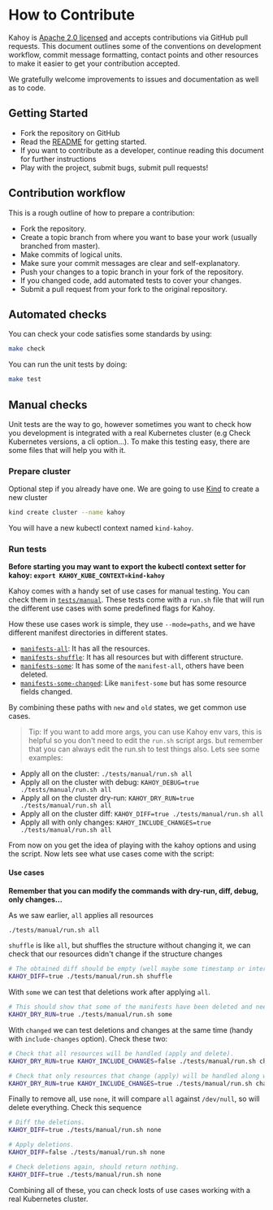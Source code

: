 # How to Contribute

Kahoy is [Apache 2.0 licensed](LICENSE) and accepts contributions via GitHub
pull requests. This document outlines some of the conventions on development
workflow, commit message formatting, contact points and other resources to make
it easier to get your contribution accepted.

We gratefully welcome improvements to issues and documentation as well as to code.

## Getting Started

- Fork the repository on GitHub
- Read the [README](README.md#key-getting-started) for getting started.
- If you want to contribute as a developer, continue reading this document for further instructions
- Play with the project, submit bugs, submit pull requests!

## Contribution workflow

This is a rough outline of how to prepare a contribution:

- Fork the repository.
- Create a topic branch from where you want to base your work (usually branched from master).
- Make commits of logical units.
- Make sure your commit messages are clear and self-explanatory.
- Push your changes to a topic branch in your fork of the repository.
- If you changed code, add automated tests to cover your changes.
- Submit a pull request from your fork to the original repository.

## Automated checks

You can check your code satisfies some standards by using:

```bash
make check
```

You can run the unit tests by doing:

```bash
make test
```

## Manual checks

Unit tests are the way to go, however sometimes you want to check how you development is integrated with a real Kubernetes cluster (e.g Check Kubernetes versions, a cli option...). To make this testing easy, there are some files that will help you with it.

### Prepare cluster

Optional step if you already have one. We are going to use [Kind] to create a new cluster

```bash
kind create cluster --name kahoy
```

You will have a new kubectl context named `kind-kahoy`.

### Run tests

**Before starting you may want to export the kubectl context setter for kahoy: `export KAHOY_KUBE_CONTEXT=kind-kahoy`**

Kahoy comes with a handy set of use cases for manual testing. You can check them in [`tests/manual`][manual-tests]. These tests come with a `run.sh` file that will run the different use cases with some predefined flags for Kahoy.

How these use cases work is simple, they use `--mode=paths`, and we have different manifest directories in different states.

- [`manifests-all`][manifests-all]: It has all the resources.
- [`manifests-shuffle`][manifests-shuffle]: It has all resources but with different structure.
- [`manifests-some`][manifests-some]: It has some of the `manifest-all`, others have been deleted.
- [`manifests-some-changed`][manifests-some-changed]: Like `manifest-some` but has some resource fields changed.

By combining these paths with `new` and `old` states, we get common use cases.

> Tip: If you want to add more args, you can use Kahoy env vars, this is helpful so you don't need to edit the `run.sh` script args. but remember that you can always edit the run.sh to test things also. Lets see some examples:

- Apply all on the cluster: `./tests/manual/run.sh all`
- Apply all on the cluster with debug: `KAHOY_DEBUG=true ./tests/manual/run.sh all`
- Apply all on the cluster dry-run: `KAHOY_DRY_RUN=true ./tests/manual/run.sh all`
- Apply all on the cluster diff: `KAHOY_DIFF=true ./tests/manual/run.sh all`
- Apply all with only changes: `KAHOY_INCLUDE_CHANGES=true ./tests/manual/run.sh all`

From now on you get the idea of playing with the kahoy options and using the script. Now lets see what use cases come with the script:

#### Use cases

**Remember that you can modify the commands with dry-run, diff, debug, only changes...**

As we saw earlier, `all` applies all resources

```bash
./tests/manual/run.sh all
```

`shuffle` is like `all`, but shuffles the structure without changing it, we can check that our resources didn't change if the structure changes

```bash
# The obtained diff should be empty (well maybe some timestamp or internal managed field of Kubernetes).
KAHOY_DIFF=true ./tests/manual/run.sh shuffle
```

With `some` we can test that deletions work after applying `all`.

```bash
# This should show that some of the manifests have been deleted and needs to be deleted from the cluster.
KAHOY_DRY_RUN=true ./tests/manual/run.sh some
```

With `changed` we can test deletions and changes at the same time (handy with `include-changes` option). Check these two:

```bash
# Check that all resources will be handled (apply and delete).
KAHOY_DRY_RUN=true KAHOY_INCLUDE_CHANGES=false ./tests/manual/run.sh changed

# Check that only resources that change (apply) will be handled along with the ones to be deleted.
KAHOY_DRY_RUN=true KAHOY_INCLUDE_CHANGES=true ./tests/manual/run.sh changed
```

Finally to remove all, use `none`, it will compare `all` against `/dev/null`, so will delete everything. Check this sequence

```bash
# Diff the deletions.
KAHOY_DIFF=true ./tests/manual/run.sh none

# Apply deletions.
KAHOY_DIFF=false ./tests/manual/run.sh none

# Check deletions again, should return nothing.
KAHOY_DIFF=true ./tests/manual/run.sh none
```

Combining all of these, you can check losts of use cases working with a real Kubernetes cluster.

[kind]: https://github.com/kubernetes-sigs/kind
[manual-tests]: tests/manual
[manifests-all]: tests/manual/manifests-all
[manifests-shuffle]: tests/manual/manifests-shuffle
[manifests-some]: tests/manual/manifests-some
[manifests-some-changed]: tests/manual/manifests-some-changed
